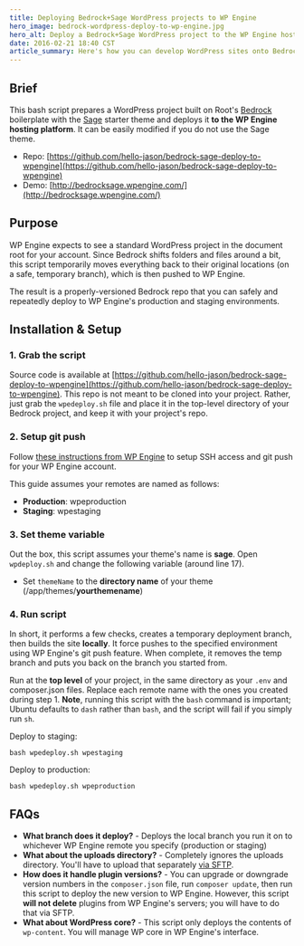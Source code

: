 ```yaml
---
title: Deploying Bedrock+Sage WordPress projects to WP Engine
hero_image: bedrock-wordpress-deploy-to-wp-engine.jpg
hero_alt: Deploy a Bedrock+Sage WordPress project to the WP Engine hosting platform
date: 2016-02-21 18:40 CST
article_summary: Here's how you can develop WordPress sites onto Bedrock and deploy to the WP Engine hosting platform.
---
```


## Brief

This bash script prepares a WordPress project built on Root's [Bedrock](https://roots.io/bedrock/) boilerplate with the [Sage](https://roots.io/sage/) starter theme and deploys it **to the WP Engine hosting platform**. It can be easily modified if you do not use the Sage theme.

* Repo: [https://github.com/hello-jason/bedrock-sage-deploy-to-wpengine](https://github.com/hello-jason/bedrock-sage-deploy-to-wpengine)
* Demo: [http://bedrocksage.wpengine.com/](http://bedrocksage.wpengine.com/)

## Purpose

WP Engine expects to see a standard WordPress project in the document root for your account. Since Bedrock shifts folders and files around a bit, this script temporarily moves everything back to their original locations (on a safe, temporary branch), which is then pushed to WP Engine.

The result is a properly-versioned Bedrock repo that you can safely and repeatedly deploy to WP Engine's production and staging environments.

## Installation &amp; Setup

### 1. Grab the script

Source code is available at [https://github.com/hello-jason/bedrock-sage-deploy-to-wpengine](https://github.com/hello-jason/bedrock-sage-deploy-to-wpengine). This repo is not meant to be cloned into your project. Rather, just grab the `wpedeploy.sh` file and place it in the top-level directory of your Bedrock project, and keep it with your project's repo.

### 2. Setup git push

Follow [these instructions from WP Engine](https://wpengine.com/git/) to setup SSH access and git push for your WP Engine account.

This guide assumes your remotes are named as follows:

* **Production**: wpeproduction
* **Staging**: wpestaging

### 3. Set theme variable

Out the box, this script assumes your theme's name is **sage**. Open `wpdeploy.sh` and change the following variable (around line 17).

* Set `themeName` to the **directory name** of your theme (/app/themes/**yourthemename**)

### 4. Run script

In short, it performs a few checks, creates a temporary deployment branch, then builds the site **locally**. It force pushes to the specified environment using WP Engine's git push feature. When complete, it removes the temp branch and puts you back on the branch you started from.

Run at the **top level** of your project, in the same directory as your `.env` and composer.json files. Replace each remote name with the ones you created during step 1. **Note**, running this script with the `bash` command is important; Ubuntu defaults to `dash` rather than `bash`, and the script will fail if you simply run `sh`.

Deploy to staging:

```
bash wpedeploy.sh wpestaging
```

Deploy to production:

```
bash wpedeploy.sh wpeproduction
```

## FAQs

* **What branch does it deploy?** - Deploys the local branch you run it on to whichever WP Engine remote you specify (production or staging)
* **What about the uploads directory?** - Completely ignores the uploads directory. You'll have to upload that separately [via SFTP](https://wpengine.com/support/sftp/).
* **How does it handle plugin versions?** - You can upgrade or downgrade version numbers in the `composer.json` file, run `composer update`, then run this script to deploy the new version to WP Engine. However, this script **will not delete** plugins from WP Engine's servers; you will have to do that via SFTP.
* **What about WordPress core?** - This script only deploys the contents of `wp-content`. You will manage WP core in WP Engine's interface.
